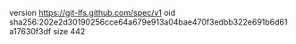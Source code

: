 version https://git-lfs.github.com/spec/v1
oid sha256:202e2d30190256cce64a679e913a04bae470f3edbb322e691b6d61a17630f3df
size 442
